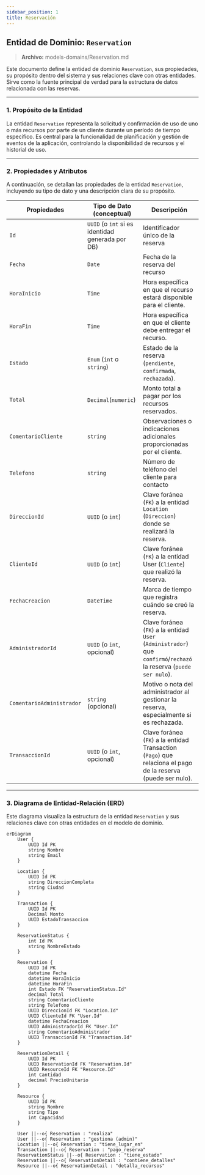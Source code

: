 ```yaml
---
sidebar_position: 1
title: Reservación
---
```


## Entidad de Dominio: `Reservation`
> **Archivo:** models-domains/Reservation.md

Este documento define la entidad de dominio `Reservation`, sus propiedades, su propósito dentro del sistema y sus relaciones clave con otras entidades. Sirve como la fuente principal de verdad para la estructura de datos relacionada con las reservas.

---
### 1. Propósito de la Entidad
La entidad `Reservation` representa la solicitud y confirmación de uso de uno o más recursos por parte de un cliente durante un período de tiempo específico. Es central para la funcionalidad de planificación y gestión de eventos de la aplicación, controlando la disponibilidad de recursos y el historial de uso.

---
### 2. Propiedades y Atributos
A continuación, se detallan las propiedades de la entidad `Reservation`, incluyendo su tipo de dato y una descripción clara de su propósito.

| Propiedades | Tipo de Dato (conceptual) | Descripción |
|-------------|---------------------------|-------------|
| `Id`  | `UUID` (o `int` si es identidad generada por DB) | Identificador único de la reserva |
| `Fecha` | `Date` | Fecha de la reserva del recurso |
| `HoraInicio` | `Time` | Hora específica en que el recurso estará disponible para el cliente.|
| `HoraFin` | `Time` | Hora específica en que el cliente debe entregar el recurso. |
| `Estado` | `Enum` (`int` o `string`) | Estado de la reserva (`pendiente`, `confirmada`, `rechazada`). |
| `Total` | `Decimal`(`numeric`) | Monto total a pagar por los recursos reservados. |
| `ComentarioCliente` | `string` | Observaciones o indicaciones adicionales proporcionadas por el cliente. |
| `Telefono` | `string` |Número de teléfono del cliente para contacto|
| `DireccionId` | `UUID` (o `int`) | Clave foránea (`FK`) a la entidad `Location` (`Direccion`) donde se realizará la reserva.|
| `ClienteId` | `UUID` (o `int`)   | Clave foránea (`FK`) a la entidad User (`Cliente`) que realizó la reserva. |
| `FechaCreacion` | `DateTime` | Marca de tiempo que registra cuándo se creó la reserva. |
| `AdministradorId` | `UUID` (o `int`, opcional) | Clave foránea (`FK`) a la entidad `User` (`Administrador`) que `confirmó`/`rechazó` la reserva (`puede ser nulo`). |
| `ComentarioAdministrador` | `string` (opcional) | Motivo o nota del administrador al gestionar la reserva, especialmente si es rechazada. |
| `TransaccionId` | `UUID` (o `int`, opcional) | Clave foránea (`FK`) a la entidad Transaction (`Pago`) que relaciona el pago de la reserva (puede ser nulo).  |

---
### 3. Diagrama de Entidad-Relación (ERD)
Este diagrama visualiza la estructura de la entidad `Reservation` y sus relaciones clave con otras entidades en el modelo de dominio.

```mermaid
erDiagram
    User {
        UUID Id PK
        string Nombre
        string Email
    }

    Location {
        UUID Id PK
        string DireccionCompleta
        string Ciudad
    }

    Transaction {
        UUID Id PK
        Decimal Monto
        UUID EstadoTransaccion
    }

    ReservationStatus {
        int Id PK
        string NombreEstado
    }

    Reservation {
        UUID Id PK
        datetime Fecha
        datetime HoraInicio
        datetime HoraFin
        int Estado FK "ReservationStatus.Id"
        decimal Total
        string ComentarioCliente
        string Telefono
        UUID DireccionId FK "Location.Id"
        UUID ClienteId FK "User.Id"
        datetime FechaCreacion
        UUID AdministradorId FK "User.Id"
        string ComentarioAdministrador
        UUID TransaccionId FK "Transaction.Id"
    }

    ReservationDetail {
        UUID Id PK
        UUID ReservationId FK "Reservation.Id"
        UUID ResourceId FK "Resource.Id"
        int Cantidad
        decimal PrecioUnitario
    }

    Resource {
        UUID Id PK
        string Nombre
        string Tipo
        int Capacidad
    }

    User ||--o{ Reservation : "realiza"
    User ||--o{ Reservation : "gestiona (admin)"
    Location ||--o{ Reservation : "tiene_lugar_en"
    Transaction ||--o{ Reservation : "pago_reserva"
    ReservationStatus ||--o{ Reservation : "tiene_estado"
    Reservation ||--o{ ReservationDetail : "contiene_detalles"
    Resource ||--o{ ReservationDetail : "detalla_recursos"
```